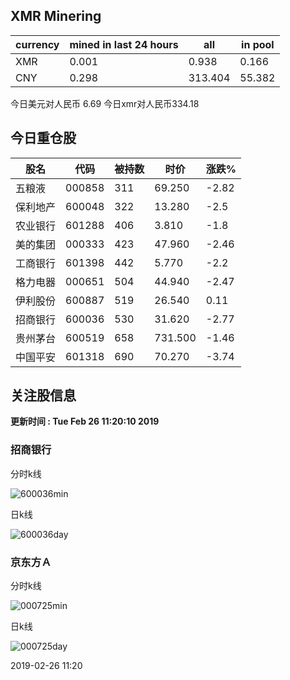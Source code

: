 ## XMR Minering

|currency|mined in last 24 hours|all|in pool|
|---|---|---|---|
|XMR|0.001|0.938|0.166|
|CNY|0.298|313.404|55.382|

今日美元对人民币 6.69	今日xmr对人民币334.18


## 今日重仓股 

|股名|代码|被持数|时价|涨跌%|
|---|---|---|---|---|
|五粮液|000858|311|69.250|-2.82|
|保利地产|600048|322|13.280|-2.5|
|农业银行|601288|406|3.810|-1.8|
|美的集团|000333|423|47.960|-2.46|
|工商银行|601398|442|5.770|-2.2|
|格力电器|000651|504|44.940|-2.47|
|伊利股份|600887|519|26.540|0.11|
|招商银行|600036|530|31.620|-2.77|
|贵州茅台|600519|658|731.500|-1.46|
|中国平安|601318|690|70.270|-3.74|

## 关注股信息
**更新时间 : Tue Feb 26 11:20:10 2019**
### 招商银行 
分时k线

![600036min](http://image.sinajs.cn/newchart/min/n/sh600036.gif)

日k线

![600036day](http://image.sinajs.cn/newchart/daily/n/sh600036.gif)

### 京东方Ａ 
分时k线

![000725min](http://image.sinajs.cn/newchart/min/n/sz000725.gif)

日k线

![000725day](http://image.sinajs.cn/newchart/daily/n/sz000725.gif)

2019-02-26 11:20